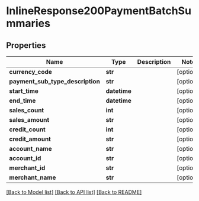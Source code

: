 # InlineResponse200PaymentBatchSummaries

## Properties
Name | Type | Description | Notes
------------ | ------------- | ------------- | -------------
**currency_code** | **str** |  | [optional] 
**payment_sub_type_description** | **str** |  | [optional] 
**start_time** | **datetime** |  | [optional] 
**end_time** | **datetime** |  | [optional] 
**sales_count** | **int** |  | [optional] 
**sales_amount** | **str** |  | [optional] 
**credit_count** | **int** |  | [optional] 
**credit_amount** | **str** |  | [optional] 
**account_name** | **str** |  | [optional] 
**account_id** | **str** |  | [optional] 
**merchant_id** | **str** |  | [optional] 
**merchant_name** | **str** |  | [optional] 

[[Back to Model list]](../README.md#documentation-for-models) [[Back to API list]](../README.md#documentation-for-api-endpoints) [[Back to README]](../README.md)


